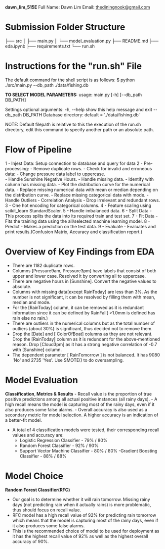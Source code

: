 **dawn_lim_515E**
Full Name: Dawn Lim
Email: thediningnook@gmail.com

# Submission Folder Structure
├── src
│ ├── main.py
│ └── model_evaluation.py
├── README.md
├── eda.ipynb
├── requirements.txt
└── run.sh



# Instructions for the "run.sh" File

The default command for the shell script is as follows:
$ python ./src/main.py --db_path ./data/fishing.db

**TO SELECT MODEL PARAMETERS:**
usage: main.py [-h] [--db_path DB_PATH]
                          

Settings
optional arguments:
  -h, --help            show this help message and exit
  --db_path DB_PATH     Database directory: default = './data/fishing.db'
 
NOTE: Default filepath is relative to this the execution of the run.sh directory, edit this command to specify another path or an absolute path.

# Flow of Pipeline
1 - Injest Data: Setup connection to database and query for data
2 - Pre-processing:
     - Remove duplicate rows.
     - Check for invalid and erroneous data:
		- Change pressure data label to uppercase.	
		- Handle Sunshine Negative Hours.
     - Handle missing data.
		- Identify with column has missing data.
		- Plot the distribution curve for the numerical data.
     	- Replace missing numerical data with mean or median depending on the distribution curve.
		- Replace missing categorical data with mode.
	- Handle Outliers
      - Correlation Analysis
	- Drop irrelevant and redundant rows.
3 - One hot encoding for categorical columns.
4 - Feature scaling using scikit_learn StandardScaler.
5 - Handle imbalanced data.
6 - Split Data - This process splits the data into its required train and test set. 
7 - Fit Data - Fits the training data using the all/selected machine learning model. 
8 - Predict - Makes a prediction on the test data.
9 - Evaluate - Evaluates and print results.(Confusion Matrix, Accuracy and classification report.)

# Overview of Key Findings from EDA
- There are 1182 duplicate rows.
- Columns [Pressure9am, Pressure3pm] have labels that consist of both upper and lower case. Resolved it by converting all to uppercase.
- There are negative hours in [Sunshine]. Convert the negative values to absolute. 
- Columns with missing data[except RainToday] are less than 3%. As the number is not significant, it can be resolved by filling them with mean, median and mode.
- For the [RainToday] column, it can be removed as it is redundant information since it can be defined by RainFall( >1.0mm is defined has rain else no rain.)
- There are outliers in the numerical columns but as the total number of outliers (about 30%) is significant, thus decided not to remove them.
- Drop the [Date] and [ ColorOfBoat] columns as they are not relevant. Drop the [RainToday] column as it is redundant for the above-mentioned reason. Drop [Cloud3pm] as it has a strong 
  negative correlation of -0.7 with [Sunshine] column.
- The dependent parameter [ RainTomorrow ] is not balanced. It has 9080 'No' and 2735 'Yes'. Use SMOTE() to do oversampling.


# Model Evaluation
**Classification, Metrics & Results**
	- Recall value is the proportion of true positive predictions among all actual positive instances (all rainy days). 
	- A high recall means the model is capturing most of the rainy days, even if it also produces some false alarms.
	- Overall accuracy is also used as a secondary metric for model selection. A higher accuracy is an indication of a better-fit model. 

- A total of 4 classification models were tested, their corresponding recall values and accuracy are:
    - Logistic Regression Classifier - 79% / 80%
    - Random Forest Classifier - 92% / 90%
    - Support Vector Machine Classifier - 80% / 80%
	-Gradient Boosting Classifier - 88% / 88%

# Model Choice
**Random Forest Classifier(RFC)**
- Our goal is to determine whether it will rain tomorrow. Missing rainy days (not predicting rain when it actually rains) is more problematic, thus should focus on recall value.
- RFC model has a high recall value of 92% for predicting rain tomorrow which means that the model is capturing most of the rainy days, even if it also produces some false alarms.
- This is the recommended choice of model to be used for deployment as it has the highest recall value of 92% as well as the highest overall accuracy of 90%.



